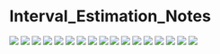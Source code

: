 # Interval_Estimation_Notes

<p>
  <img src="https://github.com/JaimeGoB/Interval_Estimation_Notes/blob/main/documentation/1.png">
  <img src="https://github.com/JaimeGoB/Interval_Estimation_Notes/blob/main/documentation/2.png">
  <img src="https://github.com/JaimeGoB/Interval_Estimation_Notes/blob/main/documentation/3.png">
  <img src="https://github.com/JaimeGoB/Interval_Estimation_Notes/blob/main/documentation/4.png">
  <img src="https://github.com/JaimeGoB/Interval_Estimation_Notes/blob/main/documentation/5.png">
  <img src="https://github.com/JaimeGoB/Interval_Estimation_Notes/blob/main/documentation/6.png">
  <img src="https://github.com/JaimeGoB/Interval_Estimation_Notes/blob/main/documentation/7.png">
  <img src="https://github.com/JaimeGoB/Interval_Estimation_Notes/blob/main/documentation/8.png">
  <img src="https://github.com/JaimeGoB/Interval_Estimation_Notes/blob/main/documentation/9.png">
  <img src="https://github.com/JaimeGoB/Interval_Estimation_Notes/blob/main/documentation/10.png">
  <img src="https://github.com/JaimeGoB/Interval_Estimation_Notes/blob/main/documentation/11.png">
  <img src="https://github.com/JaimeGoB/Interval_Estimation_Notes/blob/main/documentation/12.png">
  <img src="https://github.com/JaimeGoB/Interval_Estimation_Notes/blob/main/documentation/13.png">
  <img src="https://github.com/JaimeGoB/Interval_Estimation_Notes/blob/main/documentation/14.png">
  <img src="https://github.com/JaimeGoB/Interval_Estimation_Notes/blob/main/documentation/15.png">
  <img src="https://github.com/JaimeGoB/Interval_Estimation_Notes/blob/main/documentation/16.png">
  <img src="https://github.com/JaimeGoB/Interval_Estimation_Notes/blob/main/documentation/17.png">
</p>
